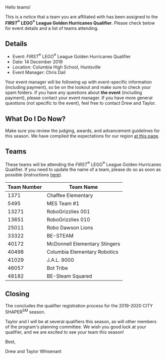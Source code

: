 Hello teams!

This is a notice that a team you are affiliated with has been assigned to the ***FIRST*<sup>&reg;</sup> LEGO<sup>&reg;</sup> League Golden Hurricanes Qualifier**. Please check below for event details and a list of teams attending.

## Details

- Event: *FIRST*<sup>&reg;</sup> LEGO<sup>&reg;</sup> League Golden Hurricanes Qualifier
- Date: 14 December 2019
- Location: Columbia High School, Huntsville
- Event Manager: Chris Dail

Your event manager will be following up with event-specific information (including payment), so be on the lookout and make sure to check your spam folders. If you have any questions about **the event** (including payment), please contact your event manager. If you have more general questions (not specific to the event), feel free to contact Drew and Taylor.


## What Do I Do Now?

Make sure you review the judging, awards, and advancement guidelines for this season. We have compiled the expectations for our region [at this page](https://github.com/drewwhis/alabama-first-lego-league/blob/main/2019-2020/fll/judging-and-advancement.md).


## Teams

These teams will be attending the *FIRST*<sup>&reg;</sup> LEGO<sup>&reg;</sup> League Golden Hurricanes Qualifier. If you need to update the name of a team, please do so as soon as possible (instructions [here](https://github.com/drewwhis/alabama-first-lego-league/wiki/Changing-a-Team-Name)).

| Team Number | Team Name |
| ----------- | --------- |
| 1371	      | Chaffee Elementary |
| 5495	      | MES Team #1 |
| 13271	      | RoboGrizzlies 001 |
| 13651	      | RoboGrizzlies 010 |
| 25011	      | Robo Dawson Lions |
| 33322	      | BE-STEAM |
| 40172	      | McDonnell Elementary Stingers |
| 40498	      | Columbia Elementary Robotics |
| 41029	      | J.A.L. 9000 |
| 46057	      | Bot Tribe |
| 48182	      | BE-Steam Squared |


## Closing

The concludes the qualifier registration process for the 2019-2020 CITY SHAPER<sup>SM</sup> season.

Taylor and I will be at several qualifiers this season, as will other members of the program's planning committee. We wish you good luck at your qualifier, and we are excited to see your team this season!

Best,

Drew and Taylor Whisenant
